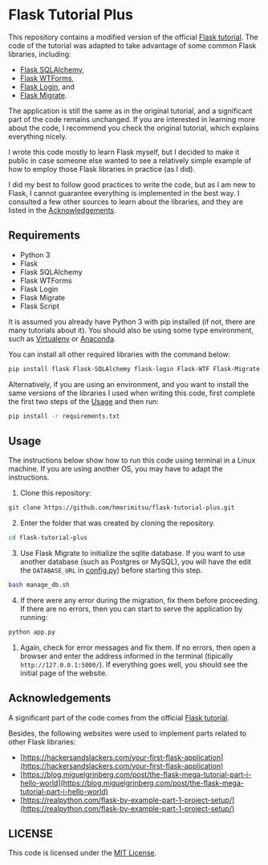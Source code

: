 # Flask Tutorial Plus

This repository contains a modified version of the official [Flask tutorial](https://flask.palletsprojects.com/en/1.1.x/tutorial/#tutorial).
The code of the tutorial was adapted to take advantage of some common Flask libraries, including:
- [Flask SQLAlchemy](https://flask-sqlalchemy.palletsprojects.com/),
- [Flask WTForms](https://flask-wtf.readthedocs.io/),
- [Flask Login](https://flask-login.readthedocs.io/), and
- [Flask Migrate](https://flask-migrate.readthedocs.io/).

The application is still the same as in the original tutorial, and a significant part of the code remains unchanged.
If you are interested in learning more about the code, I recommend you check the original tutorial, which explains everything nicely.

I wrote this code mostly to learn Flask myself, but I decided to make it public in case someone else wanted to see
a relatively simple example of how to employ those Flask libraries in practice (as I did).

I did my best to follow good practices to write the code, but as I am new to Flask, I cannot guarantee everything is implemented in the best way.
I consulted a few other sources to learn about the libraries, and they are listed in the [Acknowledgements](#acknowledgements).

## Requirements

- Python 3
- Flask
- Flask SQLAlchemy
- Flask WTForms
- Flask Login
- Flask Migrate
- Flask Script

It is assumed you already have Python 3 with pip installed (if not, there are many tutorials about it).
You should also be using some type environment, such as [Virtualenv](https://virtualenv.pypa.io/en/latest/) or [Anaconda](https://docs.conda.io/projects/conda/en/latest/user-guide/tasks/manage-environments.html).

You can install all other required libraries with the command below:
```bash
pip install flask Flask-SQLAlchemy flask-login Flask-WTF Flask-Migrate Flask-Script
```

Alternatively, if you are using an environment, and you want to install the same versions of the libraries I used when writing this code, first complete the first two steps of the [Usage](#usage) and then run:
```bash
pip install -r requirements.txt
```

## Usage

The instructions below show how to run this code using terminal in a Linux machine. If you are using another OS, you may have to adapt the instructions.

1. Clone this repository:
```bash
git clone https://github.com/hmorimitsu/flask-tutorial-plus.git
```

2. Enter the folder that was created by cloning the repository.
```bash
cd flask-tutorial-plus
```

3. Use Flask Migrate to initialize the sqlite database. If you want to use another database (such as Postgres or MySQL), you will have the edit the `DATABASE_URL` in [config.py](instance/config.py)) before starting this step.
```bash
bash manage_db.sh
```

4. If there were any error during the migration, fix them before proceeding. If there are no errors, then you can start to serve the application by running:
```bash
python app.py
```

1. Again, check for error messages and fix them. If no errors, then open a browser and enter the address informed in the terminal (tipically `http://127.0.0.1:5000/`). If everything goes well, you should see the initial page of the website.

## Acknowledgements

A significant part of the code comes from the official [Flask tutorial](https://flask.palletsprojects.com/en/1.1.x/tutorial/#tutorial).

Besides, the following websites were used to implement parts related to other Flask libraries:

- [https://hackersandslackers.com/your-first-flask-application](https://hackersandslackers.com/your-first-flask-application)
- [https://blog.miguelgrinberg.com/post/the-flask-mega-tutorial-part-i-hello-world](https://blog.miguelgrinberg.com/post/the-flask-mega-tutorial-part-i-hello-world)
- [https://realpython.com/flask-by-example-part-1-project-setup/](https://realpython.com/flask-by-example-part-1-project-setup/)

## LICENSE

This code is licensed under the [MIT License](LICENSE).

